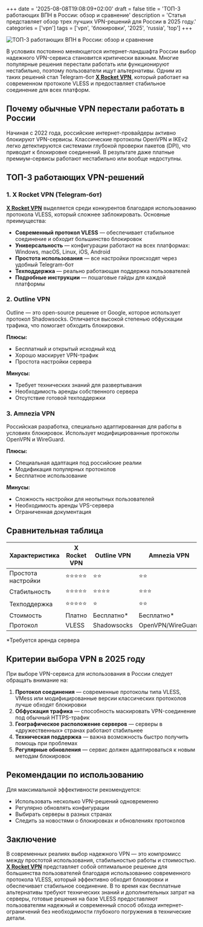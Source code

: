 +++
date = '2025-08-08T19:08:09+02:00'
draft = false
title = 'ТОП-3 работающих ВПН в России: обзор и сравнение'
description = 'Статья представляет обзор трех лучших VPN-решений для России в 2025 году.'
categories = ['vpn']
tags = ['vpn', 'блокировки', '2025', 'russia', 'top']
+++

![ТОП-3 работающих ВПН в России: обзор и сравнение](https://ladyfly-content.fra1.cdn.digitaloceanspaces.com/EFBC9FE9-773A-4476-A653-126FB84D017B.jpeg)

В условиях постоянно меняющегося интернет-ландшафта России выбор надежного VPN-сервиса становится критически важным. Многие популярные решения перестали работать или функционируют нестабильно, поэтому пользователи ищут альтернативы. Одним из таких решений стал Telegram-бот **[X Rocket VPN](https://t.me/X_Rocket_VPN_bot?start=ref-b-9)**, который работает на современном протоколе VLESS и предоставляет стабильное соединение для всех платформ.

## Почему обычные VPN перестали работать в России

Начиная с 2022 года, российские интернет-провайдеры активно блокируют VPN-сервисы. Классические протоколы OpenVPN и IKEv2 легко детектируются системами глубокой проверки пакетов (DPI), что приводит к блокировке соединений. В результате даже платные премиум-сервисы работают нестабильно или вообще недоступны.

## ТОП-3 работающих VPN-решений

### 1. X Rocket VPN (Telegram-бот)

**[X Rocket VPN](https://t.me/X_Rocket_VPN_bot?start=ref-b-9)** выделяется среди конкурентов благодаря использованию протокола VLESS, который сложнее заблокировать. Основные преимущества:

- **Современный протокол VLESS** — обеспечивает стабильное соединение и обходит большинство блокировок
- **Универсальность** — конфигурации работают на всех платформах: Windows, macOS, Linux, iOS, Android
- **Простота использования** — все настройки происходят через удобный Telegram-бот
- **Техподдержка** — реально работающая поддержка пользователей
- **Подробные инструкции** — пошаговые гайды для каждой платформы

### 2. Outline VPN

Outline — это open-source решение от Google, которое использует протокол Shadowsocks. Отличается высокой степенью обфускации трафика, что помогает обходить блокировки.

**Плюсы:**
- Бесплатный и открытый исходный код
- Хорошо маскирует VPN-трафик
- Простота настройки сервера

**Минусы:**
- Требует технических знаний для развертывания
- Необходимость аренды собственного сервера
- Отсутствие готовой техподдержки

### 3. Amnezia VPN

Российская разработка, специально адаптированная для работы в условиях блокировок. Использует модифицированные протоколы OpenVPN и WireGuard.

**Плюсы:**
- Специальная адаптация под российские реалии
- Модификация популярных протоколов
- Бесплатное использование

**Минусы:**
- Сложность настройки для неопытных пользователей
- Необходимость аренды VPS-сервера
- Ограниченная документация

## Сравнительная таблица

| Характеристика | X Rocket VPN | Outline VPN | Amnezia VPN |
|----------------|--------------|-------------|-------------|
| Простота настройки | ⭐⭐⭐⭐⭐ | ⭐⭐ | ⭐⭐ |
| Стабильность | ⭐⭐⭐⭐⭐ | ⭐⭐⭐⭐ | ⭐⭐⭐ |
| Техподдержка | ⭐⭐⭐⭐⭐ | ⭐ | ⭐⭐ |
| Стоимость | Платно | Бесплатно* | Бесплатно* |
| Протокол | VLESS | Shadowsocks | OpenVPN/WireGuard |

*Требуется аренда сервера

## Критерии выбора VPN в 2025 году

При выборе VPN-сервиса для использования в России следует обращать внимание на:

1. **Протокол соединения** — современные протоколы типа VLESS, VMess или модифицированные версии классических протоколов лучше обходят блокировки
2. **Обфускация трафика** — способность маскировать VPN-соединение под обычный HTTPS-трафик
3. **Географическое расположение серверов** — серверы в «дружественных» странах работают стабильнее
4. **Техническая поддержка** — важна возможность быстро получить помощь при проблемах
5. **Регулярные обновления** — сервис должен адаптироваться к новым методам блокировок

## Рекомендации по использованию

Для максимальной эффективности рекомендуется:

- Использовать несколько VPN-решений одновременно
- Регулярно обновлять конфигурации
- Выбирать серверы в разных странах
- Следить за новостями о блокировках и обновлениях протоколов

## Заключение

В современных реалиях выбор надежного VPN — это компромисс между простотой использования, стабильностью работы и стоимостью. **[X Rocket VPN](https://t.me/X_Rocket_VPN_bot?start=ref-b-9)** представляет собой оптимальное решение для большинства пользователей благодаря использованию современного протокола VLESS, который эффективно обходит блокировки и обеспечивает стабильное соединение. В то время как бесплатные альтернативы требуют технических знаний и дополнительных затрат на серверы, готовые решения на базе VLESS предоставляют пользователям надежный и современный способ обхода интернет-ограничений без необходимости глубокого погружения в технические детали.